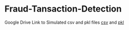 # Fraud-Tansaction-Detection
Google Drive Link to Simulated csv and pkl files [csv](https://drive.google.com/drive/folders/1-_ovpqRcX0NJ2NsnesrjrNXf6_OkFbSq?usp=sharing) and [pkl](https://drive.google.com/drive/folders/1vI8Qfqgr-82MTYO2IshMNzEtUUGnJAza?usp=sharing/)
